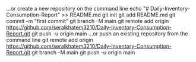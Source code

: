 …or create a new repository on the command line
echo "# Daily-Inventory-Consumption-Report" >> README.md
git init
git add README.md
git commit -m "first commit"
git branch -M main
git remote add origin https://github.com/seralkhatem3210/Daily-Inventory-Consumption-Report.git
git push -u origin main
…or push an existing repository from the command line
git remote add origin https://github.com/seralkhatem3210/Daily-Inventory-Consumption-Report.git
git branch -M main
git push -u origin main